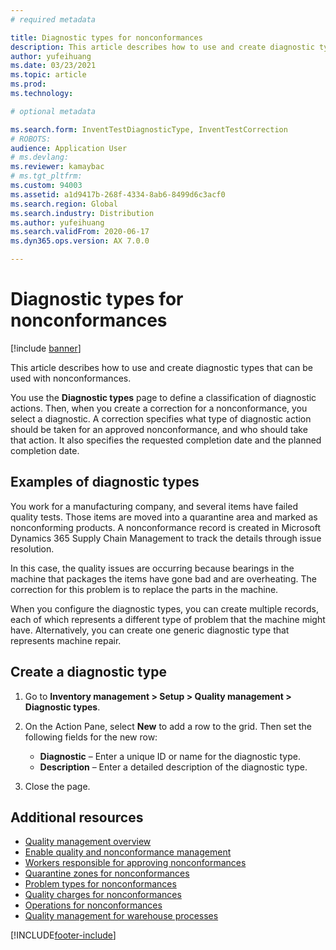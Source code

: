 ```yaml
---
# required metadata

title: Diagnostic types for nonconformances
description: This article describes how to use and create diagnostic types that can be used with nonconformances.
author: yufeihuang
ms.date: 03/23/2021
ms.topic: article
ms.prod:
ms.technology:

# optional metadata

ms.search.form: InventTestDiagnosticType, InventTestCorrection
# ROBOTS:
audience: Application User
# ms.devlang:
ms.reviewer: kamaybac
# ms.tgt_pltfrm:
ms.custom: 94003
ms.assetid: a1d9417b-268f-4334-8ab6-8499d6c3acf0
ms.search.region: Global
ms.search.industry: Distribution
ms.author: yufeihuang
ms.search.validFrom: 2020-06-17
ms.dyn365.ops.version: AX 7.0.0

---
```


# Diagnostic types for nonconformances

[!include [banner](../includes/banner.md)]

This article describes how to use and create diagnostic types that can be used with nonconformances.

You use the **Diagnostic types** page to define a classification of diagnostic actions. Then, when you create a correction for a nonconformance, you select a diagnostic. A correction specifies what type of diagnostic action should be taken for an approved nonconformance, and who should take that action. It also specifies the requested completion date and the planned completion date.

## Examples of diagnostic types

You work for a manufacturing company, and several items have failed quality tests. Those items are moved into a quarantine area and marked as nonconforming products. A nonconformance record is created in Microsoft Dynamics 365 Supply Chain Management to track the details through issue resolution.

In this case, the quality issues are occurring because bearings in the machine that packages the items have gone bad and are overheating. The correction for this problem is to replace the parts in the machine.

When you configure the diagnostic types, you can create multiple records, each of which represents a different type of problem that the machine might have. Alternatively, you can create one generic diagnostic type that represents machine repair.

## Create a diagnostic type

1. Go to **Inventory management \> Setup \> Quality management \> Diagnostic types**.
1. On the Action Pane, select **New** to add a row to the grid. Then set the following fields for the new row:

    - **Diagnostic** – Enter a unique ID or name for the diagnostic type.
    - **Description** – Enter a detailed description of the diagnostic type.

1. Close the page.

## Additional resources

- [Quality management overview](quality-management-processes.md)
- [Enable quality and nonconformance management](enable-quality-management.md)
- [Workers responsible for approving nonconformances](quality-responsible-workers.md)
- [Quarantine zones for nonconformances](quality-quarantine-zones.md)
- [Problem types for nonconformances](quality-problem-types.md)
- [Quality charges for nonconformances](quality-charges.md)
- [Operations for nonconformances](quality-operations.md)
- [Quality management for warehouse processes](quality-management-for-warehouses-processes.md)

[!INCLUDE[footer-include](../../includes/footer-banner.md)]
